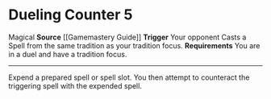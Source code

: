 ﻿---
actions: '[reaction]'
cost: null
element: null
frequency: null
id: '474'
name: Dueling Counter
rarity: Common
requirement: You are in a duel and have a tradition focus.
school: null
source: '[[DATABASE/source/Gamemastery Guide|Gamemastery Guide]]'
trait:
- '[[DATABASE/trait/Magical|Magical]]'
trigger: Your opponent Casts a Spell from the same tradition as your tradition focus.
type: Action

---
# Dueling Counter <span class="action-icon">5</span>

<span class="item-trait">Magical</span>
**Source** [[Gamemastery Guide]]
**Trigger** Your opponent Casts a Spell from the same tradition as your tradition focus.
**Requirements** You are in a duel and have a tradition focus.

---
Expend a prepared spell or spell slot. You then attempt to counteract the triggering spell with the expended spell.